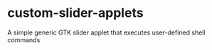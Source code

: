 # custom-slider-applets
A simple generic GTK slider applet that executes user-defined shell commands
